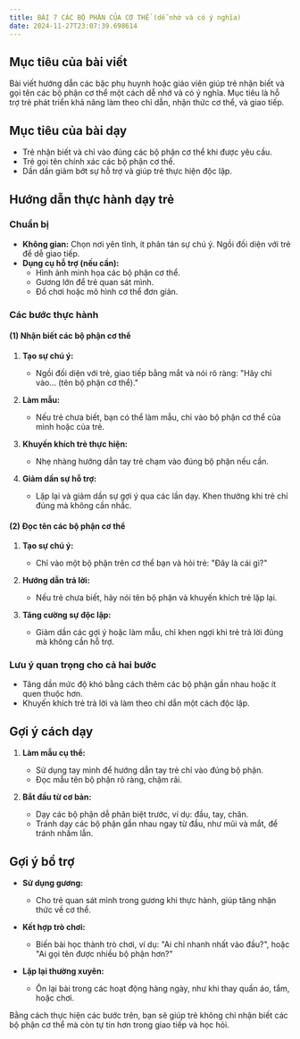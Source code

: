 ```yaml
---
title: BÀI 7 CÁC BỘ PHẬN CỦA CƠ THỂ (dễ nhớ và có ý nghĩa)
date: 2024-11-27T23:07:39.698614
---
```

## Mục tiêu của bài viết

Bài viết hướng dẫn các bậc phụ huynh hoặc giáo viên giúp trẻ nhận biết và gọi tên các bộ phận cơ thể một cách dễ nhớ và có ý nghĩa. Mục tiêu là hỗ trợ trẻ phát triển khả năng làm theo chỉ dẫn, nhận thức cơ thể, và giao tiếp.

## Mục tiêu của bài dạy

- Trẻ nhận biết và chỉ vào đúng các bộ phận cơ thể khi được yêu cầu.
- Trẻ gọi tên chính xác các bộ phận cơ thể.
- Dần dần giảm bớt sự hỗ trợ và giúp trẻ thực hiện độc lập.

## Hướng dẫn thực hành dạy trẻ

### Chuẩn bị

- **Không gian:** Chọn nơi yên tĩnh, ít phân tán sự chú ý. Ngồi đối diện với trẻ để dễ giao tiếp.
- **Dụng cụ hỗ trợ (nếu cần):**
  - Hình ảnh minh họa các bộ phận cơ thể.
  - Gương lớn để trẻ quan sát mình.
  - Đồ chơi hoặc mô hình cơ thể đơn giản.

### Các bước thực hành

#### (1) Nhận biết các bộ phận cơ thể

1. **Tạo sự chú ý:**
   - Ngồi đối diện với trẻ, giao tiếp bằng mắt và nói rõ ràng: "Hãy chỉ vào... (tên bộ phận cơ thể)."
   
2. **Làm mẫu:**
   - Nếu trẻ chưa biết, bạn có thể làm mẫu, chỉ vào bộ phận cơ thể của mình hoặc của trẻ.

3. **Khuyến khích trẻ thực hiện:**
   - Nhẹ nhàng hướng dẫn tay trẻ chạm vào đúng bộ phận nếu cần. 

4. **Giảm dần sự hỗ trợ:**
   - Lặp lại và giảm dần sự gợi ý qua các lần dạy. Khen thưởng khi trẻ chỉ đúng mà không cần nhắc.

#### (2) Đọc tên các bộ phận cơ thể

1. **Tạo sự chú ý:**
   - Chỉ vào một bộ phận trên cơ thể bạn và hỏi trẻ: "Đây là cái gì?"

2. **Hướng dẫn trả lời:**
   - Nếu trẻ chưa biết, hãy nói tên bộ phận và khuyến khích trẻ lặp lại.

3. **Tăng cường sự độc lập:**
   - Giảm dần các gợi ý hoặc làm mẫu, chỉ khen ngợi khi trẻ trả lời đúng mà không cần hỗ trợ.

### Lưu ý quan trọng cho cả hai bước

- Tăng dần mức độ khó bằng cách thêm các bộ phận gần nhau hoặc ít quen thuộc hơn.
- Khuyến khích trẻ trả lời và làm theo chỉ dẫn một cách độc lập.

## Gợi ý cách dạy

1. **Làm mẫu cụ thể:**
   - Sử dụng tay mình để hướng dẫn tay trẻ chỉ vào đúng bộ phận.
   - Đọc mẫu tên bộ phận rõ ràng, chậm rãi.

2. **Bắt đầu từ cơ bản:**
   - Dạy các bộ phận dễ phân biệt trước, ví dụ: đầu, tay, chân.
   - Tránh dạy các bộ phận gần nhau ngay từ đầu, như mũi và mắt, để tránh nhầm lẫn.

## Gợi ý bổ trợ

- **Sử dụng gương:**
  - Cho trẻ quan sát mình trong gương khi thực hành, giúp tăng nhận thức về cơ thể.

- **Kết hợp trò chơi:**
  - Biến bài học thành trò chơi, ví dụ: "Ai chỉ nhanh nhất vào đầu?", hoặc "Ai gọi tên được nhiều bộ phận hơn?"

- **Lặp lại thường xuyên:**
  - Ôn lại bài trong các hoạt động hàng ngày, như khi thay quần áo, tắm, hoặc chơi.

Bằng cách thực hiện các bước trên, bạn sẽ giúp trẻ không chỉ nhận biết các bộ phận cơ thể mà còn tự tin hơn trong giao tiếp và học hỏi.





